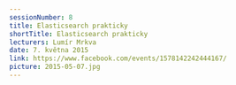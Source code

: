 ```yaml
---
sessionNumber: 8
title: Elasticsearch prakticky
shortTitle: Elasticsearch prakticky
lecturers: Lumír Mrkva
date: 7. května 2015
link: https://www.facebook.com/events/1578142242444167/
picture: 2015-05-07.jpg
---
```

